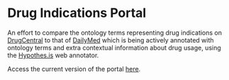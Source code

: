 # Drug Indications Portal

An effort to compare the ontology terms representing drug indications on [DrugCentral](http://drugcentral.org/) to that of [DailyMed](http:/dailymed.nlm.nih.gov/) which is being actively annotated with ontology terms and extra contextual information about drug usage, using the [Hypothes.is](http://hypothes.is/) web annotator.

Access the current version of the portal [here](http://fhssrvvm0015.fhs.unimaas.nl/drugindications/IndicationCodesExtractor.php).

